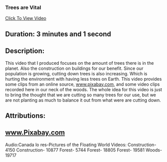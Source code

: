 ### Trees are Vital 
[Click To View Video](https://youtu.be/GkcfB0TDvyo)

## Duration: 3 minutes and 1 second
## Description:
This video that I produced focuses on the amount of trees there is in the planet. Also the construction on buildings for our benefit. Since our population is growing, cutting down trees is also increasing. Which is hurting the environment with having less trees on Earth. This video provides some clips from an online source, www.pixabay.com, and some video clips recorded here in our neck of the woods. The whole idea for this video is just to bring the thought that we are cutting so many trees for our use, but we are not planting as much to balance it out from what were are cutting down.

## Attributions:
## www.Pixabay.com
Audio:Canada lo res-Pictures of the Floating World
Videos: Construction- 4150
        Construction- 10877
        Forest- 5744
        Forest- 18805
        Forest- 19581
        Woods- 19717
